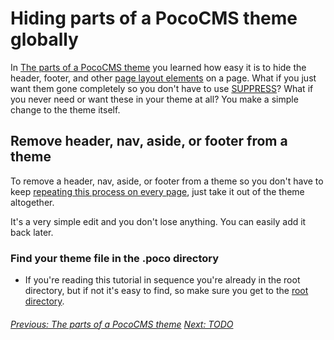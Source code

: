 # Hiding parts of a PocoCMS theme globally

In [The parts of a PocoCMS theme](gs-parts-of-theme.html) you learned how
easy it is to hide the header, footer, and other [page layout elements](glosssary.html#layout-element) on a page. What if you just want them gone completely so you don't have 
to use [SUPPRESS](glossary.html#suppress)? What
if you never need or want these in your theme at all? You make a simple
  change to the theme itself.

## Remove header, nav, aside, or footer from a theme

To remove a header, nav, aside, or footer from a theme so you don't have to 
keep [repeating this process on every page](gs-parts-of-theme.html#hiding-header-nav-aside-or-footer-on-a-per-page-basis), just take it out of the theme altogether.

It's a very simple edit and you don't lose anything. You can easily add it back later.

### Find your theme file in the .poco directory

* If you're reading this tutorial in sequence you're already in the
root directory, but if not it's easy to find, so 
make sure you get to the [root directory](glossary.html#root-directory).
 
###### [Previous: The parts of a PocoCMS theme](gs-parts-of-theme.html) [Next: TODO](.html)

